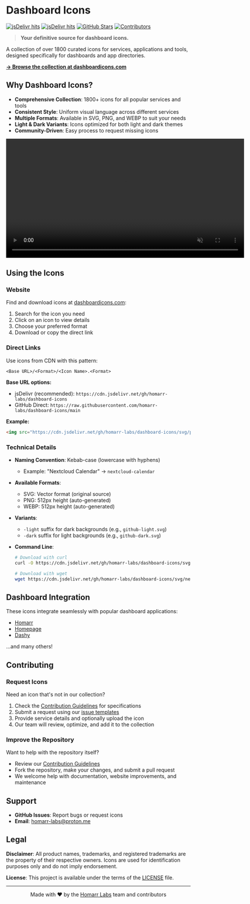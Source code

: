 # Dashboard Icons

[![jsDelivr hits](https://img.shields.io/jsdelivr/gh/hy/walkxcode/dashboard-icons?style=flat-square&color=%23A020F0)](https://www.jsdelivr.com/package/gh/walkxcode/dashboard-icons)
[![jsDelivr hits](https://img.shields.io/jsdelivr/gh/hy/homarr-labs/dashboard-icons?style=flat-square&color=%23A020F0)](https://www.jsdelivr.com/package/gh/homarr-labs/dashboard-icons)
[![GitHub Stars](https://img.shields.io/github/stars/homarr-labs/dashboard-icons?style=flat-square&color=yellow)](https://github.com/homarr-labs/dashboard-icons/stargazers)
[![Contributors](https://img.shields.io/github/contributors/homarr-labs/dashboard-icons?style=flat-square&color=blue)](https://github.com/homarr-labs/dashboard-icons/graphs/contributors)

> **Your definitive source for dashboard icons.**

A collection of over 1800 curated icons for services, applications and tools, designed specifically for dashboards and app directories.

**[→ Browse the collection at dashboardicons.com](https://dashboardicons.com)**

## Why Dashboard Icons?

- **Comprehensive Collection**: 1800+ icons for all popular services and tools
- **Consistent Style**: Uniform visual language across different services
- **Multiple Formats**: Available in SVG, PNG, and WEBP to suit your needs
- **Light & Dark Variants**: Icons optimized for both light and dark themes
- **Community-Driven**: Easy process to request missing icons

<p align="center">
  <a href="https://dashboardicons.com">
    <video width="650" autoplay loop muted playsinline>
      <source src="assets/preview.mp4" type="video/mp4">
      Your browser does not support the video tag.
    </video>
  </a>
</p>

## Using the Icons

### Website

Find and download icons at [dashboardicons.com](https://dashboardicons.com):

1. Search for the icon you need
2. Click on an icon to view details
3. Choose your preferred format
4. Download or copy the direct link

### Direct Links

Use icons from CDN with this pattern:

```
<Base URL>/<Format>/<Icon Name>.<Format>
```

**Base URL options:**
- jsDelivr (recommended): `https://cdn.jsdelivr.net/gh/homarr-labs/dashboard-icons`
- GitHub Direct: `https://raw.githubusercontent.com/homarr-labs/dashboard-icons/main`

**Example:**
```html
<img src="https://cdn.jsdelivr.net/gh/homarr-labs/dashboard-icons/svg/plex.svg" alt="Plex">
```

### Technical Details

- **Naming Convention**: Kebab-case (lowercase with hyphens)
  - Example: "Nextcloud Calendar" → `nextcloud-calendar`

- **Available Formats**:
  - SVG: Vector format (original source)
  - PNG: 512px height (auto-generated)
  - WEBP: 512px height (auto-generated)

- **Variants**:
  - `-light` suffix for dark backgrounds (e.g., `github-light.svg`)
  - `-dark` suffix for light backgrounds (e.g., `github-dark.svg`)

- **Command Line**:
  ```bash
  # Download with curl
  curl -O https://cdn.jsdelivr.net/gh/homarr-labs/dashboard-icons/svg/nextcloud.svg

  # Download with wget
  wget https://cdn.jsdelivr.net/gh/homarr-labs/dashboard-icons/svg/nextcloud.svg
  ```

## Dashboard Integration

These icons integrate seamlessly with popular dashboard applications:

- [Homarr](https://github.com/ajnart/homarr)
- [Homepage](https://github.com/gethomepage/homepage)
- [Dashy](https://github.com/Lissy93/dashy)

...and many others!

## Contributing

### Request Icons

Need an icon that's not in our collection?

1. Check the [Contribution Guidelines](CONTRIBUTING.md) for specifications
2. Submit a request using our [issue templates](https://github.com/homarr-labs/dashboard-icons/issues/new/choose)
3. Provide service details and optionally upload the icon
4. Our team will review, optimize, and add it to the collection

### Improve the Repository

Want to help with the repository itself?

- Review our [Contribution Guidelines](CONTRIBUTING.md)
- Fork the repository, make your changes, and submit a pull request
- We welcome help with documentation, website improvements, and maintenance

## Support

- **GitHub Issues**: Report bugs or request icons
- **Email**: [homarr-labs@proton.me](mailto:homarr-labs@proton.me)

## Legal

**Disclaimer**: All product names, trademarks, and registered trademarks are the property of their respective owners. Icons are used for identification purposes only and do not imply endorsement.

**License**: This project is available under the terms of the [LICENSE](LICENSE) file.

---

<p align="center">
  Made with ♥ by the <a href="https://github.com/homarr-labs">Homarr Labs</a> team and contributors
</p>
